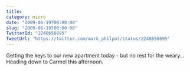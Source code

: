 ```yaml
---
title: 
category: micro
date: "2009-06-19T00:00:00"
slug: "2009-06-19T00:00:00"
TwitterId: "2240650895"
TweetUrl: "https://twitter.com/mark_philpot/status/2240650895"
---
```


Getting the keys to our new apartment today - but no rest for the weary...
Heading down to Carmel this afternoon.
